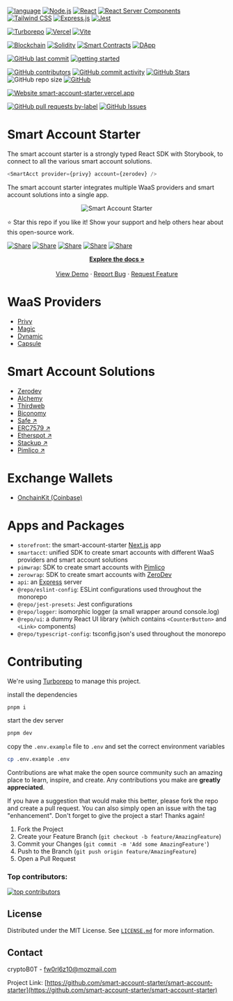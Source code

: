 
[![language](https://img.shields.io/badge/language-TypeScript-3178C6)](https://www.typescriptlang.org/)
[![Node.js](https://img.shields.io/badge/Node.js-18.16.0-339933)](https://nodejs.org/en/blog/release/v18.16.0)
[![React](https://img.shields.io/badge/React-61DAFB?style=flat&logo=react&logoColor=black)](https://reactjs.org/)
[![React Server Components](https://img.shields.io/badge/React_Server_Components-61DAFB?style=flat&logo=react&logoColor=black)](https://react.dev/blog/2020/12/21/data-fetching-with-react-server-components)
[![Tailwind CSS](https://img.shields.io/badge/Tailwind_CSS-06B6D4?style=flat&logo=tailwind-css&logoColor=white)](https://tailwindcss.com/)
[![Express.js](https://img.shields.io/badge/Express.js-000000?style=flat&logo=express&logoColor=white)](https://expressjs.com/)
[![Jest](https://img.shields.io/badge/Jest-C21325?style=flat&logo=jest&logoColor=white)](https://jestjs.io/)


[![Turborepo](https://img.shields.io/badge/Turborepo-EF4444?style=flat&logo=turborepo&logoColor=white)](https://turbo.build/)
[![Vercel](https://img.shields.io/badge/Vercel-000000?style=flat&logo=vercel&logoColor=white)](https://vercel.com/)
[![Vite](https://img.shields.io/badge/Vite-646CFF?style=flat&logo=vite&logoColor=white)](https://vitejs.dev/)

[![Blockchain](https://img.shields.io/badge/Blockchain-121D33?style=flat&logo=blockchain-dot-com&logoColor=white)](https://www.blockchain.com/)
[![Solidity](https://img.shields.io/badge/Solidity-363636?style=flat&logo=solidity&logoColor=white)](https://soliditylang.org/)
[![Smart Contracts](https://img.shields.io/badge/Smart_Contracts-FF6600?style=flat&logo=ethereum&logoColor=white)](https://ethereum.org/en/developers/docs/smart-contracts/)
[![DApp](https://img.shields.io/badge/DApp-3C3C3D?style=flat&logo=ethereum&logoColor=white)](https://ethereum.org/en/developers/docs/dapps/)

[![GitHub last commit](https://img.shields.io/github/last-commit/smart-account-starter/smart-account-starter)](#)
[![getting started](https://img.shields.io/badge/getting_started-guide-1D76DB)](https://github.com/smart-account-starter/smart-account-starter#getting-started)

<!-- Badge row 1 - status -->

[![GitHub contributors](https://img.shields.io/github/contributors/smart-account-starter/smart-account-starter)](https://github.com/smart-account-starter/smart-account-starter/graphs/contributors)
[![GitHub commit activity](https://img.shields.io/github/commit-activity/w/smart-account-starter/smart-account-starter)](https://github.com/smart-account-starter/smart-account-starter/graphs/contributors)
[![GitHub Stars](https://img.shields.io/github/stars/smart-account-starter/smart-account-starter.svg)](https://github.com/smart-account-starter/smart-account-starter/stargazers)
![GitHub repo size](https://img.shields.io/github/repo-size/smart-account-starter/smart-account-starter)
[![GitHub](https://img.shields.io/github/license/smart-account-starter/smart-account-starter?color=blue)](https://github.com/smart-account-starter/smart-account-starter/blob/master/LICENSE.md)

<!-- Badge row 2 - links and profiles -->

[![Website smart-account-starter.vercel.app](https://img.shields.io/website-up-down-green-red/https/smart-account-starter.vercel.app.svg)](https://smart-account-starter.vercel.app/)

<!-- Badge row 3 - detailed status -->

[![GitHub pull requests by-label](https://img.shields.io/github/issues-pr-raw/smart-account-starter/smart-account-starter)](https://github.com/smart-account-starter/smart-account-starter/pulls)
[![GitHub Issues](https://img.shields.io/github/issues-raw/smart-account-starter/smart-account-starter.svg)](https://github.com/smart-account-starter/smart-account-starter/issues)


# Smart Account Starter

The smart account starter is a strongly typed React SDK with Storybook, to connect to all the various smart account solutions. 

```ts
<SmartAcct provider={privy} account={zerodev} />
```

The smart account starter integrates multiple WaaS providers and smart account solutions into a single app.

<p align="center">
  <img src="https://raw.githubusercontent.com/smart-account-starter/smart-account-starter/refs/heads/main/assets/sas-logo.png" alt="Smart Account Starter" />
</p>



⭐ Star this repo if you like it! Show your support and help others hear about this open-source work.

[![Share](https://img.shields.io/badge/share-000000?logo=x&logoColor=white)](https://x.com/intent/tweet?text=Check%20out%20this%20project%20on%20GitHub:%20https://github.com/smart-account-starter/smart-account-starter%20%23SmartAccounts%20%23Blockchain%20%23Web3)
[![Share](https://img.shields.io/badge/share-1877F2?logo=facebook&logoColor=white)](https://www.facebook.com/sharer/sharer.php?u=https://github.com/smart-account-starter/smart-account-starter)
[![Share](https://img.shields.io/badge/share-0A66C2?logo=linkedin&logoColor=white)](https://www.linkedin.com/sharing/share-offsite/?url=https://github.com/smart-account-starter/smart-account-starter)
[![Share](https://img.shields.io/badge/share-FF4500?logo=reddit&logoColor=white)](https://www.reddit.com/submit?title=Check%20out%20this%20project%20on%20GitHub:%20https://github.com/smart-account-starter/smart-account-starter)
[![Share](https://img.shields.io/badge/share-0088CC?logo=telegram&logoColor=white)](https://t.me/share/url?url=https://github.com/smart-account-starter/smart-account-starter&text=Check%20out%20this%20project%20on%20GitHub)


  <p align="center">
    <a href="https://github.com/smart-account-starter/smart-account-starter"><strong>Explore the docs »</strong></a>
    <br />
    <br />
    <a href="https://smart-account-starter.vercel.app/">View Demo</a>
    ·
    <a href="https://github.com/smart-account-starter/smart-account-starter/issues/new?assignees=&labels=&projects=&template=bug_report.md&title=">Report Bug</a>
    ·
    <a href="https://github.com/smart-account-starter/smart-account-starter/issues/new?assignees=&labels=&projects=&template=feature_request.md&title=">Request Feature</a>
  </p>

# WaaS Providers

- [Privy](https://smart-account-starter.vercel.app/privy)
- [Magic](https://smart-account-starter.vercel.app/magic)
- [Dynamic](https://smart-account-starter.vercel.app/dynamic)
- [Capsule](https://smart-account-starter.vercel.app/capsule)

# Smart Account Solutions
- [Zerodev](https://smart-account-starter.vercel.app/zerodev-magic-account)
- [Alchemy](https://smart-account-starter.vercel.app/alchemy-embedded-account)
- [Thirdweb](https://smart-account-starter.vercel.app/thirdweb)
- [Biconomy](https://smart-account-starter.vercel.app/biconomy)
- [Safe ↗️](https://safe.global/)
- [ERC7579 ↗️](https://erc7579.com/)
- [Etherspot ↗️](https://www.etherspot.io/)
- [Stackup ↗️](https://stackup.sh/)
- [Pimlico ↗️](https://pimlico.io/)



# Exchange Wallets

- [OnchainKit (Coinbase)](https://www.coinbase.com/wallet)


# Apps and Packages

- `storefront`: the smart-account-starter [Next.js](https://nextjs.org/) app
- `smartacct`: unified SDK to create smart accounts with different WaaS providers and smart account solutions 
- `pimwrap`: SDK to create smart accounts with [Pimlico](https://pimlico.io/)
- `zerowrap`: SDK to create smart accounts with [ZeroDev](https://zerodev.app/)
- `api`: an [Express](https://expressjs.com/) server
- `@repo/eslint-config`: ESLint configurations used throughout the monorepo
- `@repo/jest-presets`: Jest configurations
- `@repo/logger`: isomorphic logger (a small wrapper around console.log)
- `@repo/ui`: a dummy React UI library (which contains `<CounterButton>` and `<Link>` components)
- `@repo/typescript-config`: tsconfig.json's used throughout the monorepo


# Contributing

We're using [Turborepo](https://turbo.build/repo/docs/core-concepts/monorepos) to manage this project.

install the dependencies

```bash
pnpm i
```

start the dev server

```bash
pnpm dev
```

copy the `.env.example` file to `.env` and set the correct environment variables

```bash
cp .env.example .env
```

<!-- CONTRIBUTING -->

Contributions are what make the open source community such an amazing place to learn, inspire, and create. Any contributions you make are **greatly appreciated**.

If you have a suggestion that would make this better, please fork the repo and create a pull request. You can also simply open an issue with the tag "enhancement".
Don't forget to give the project a star! Thanks again!

1. Fork the Project
2. Create your Feature Branch (`git checkout -b feature/AmazingFeature`)
3. Commit your Changes (`git commit -m 'Add some AmazingFeature'`)
4. Push to the Branch (`git push origin feature/AmazingFeature`)
5. Open a Pull Request

### Top contributors:

<a href="https://github.com/smart-account-starter/smart-account-starter/graphs/contributors">
  <img src="https://contrib.rocks/image?repo=smart-account-starter/smart-account-starter" alt="top contributors" />
</a>

<!-- LICENSE -->
## License

Distributed under the MIT License. See [`LICENSE.md`](LICENSE.md) for more information.

<!-- CONTACT -->
## Contact

cryptoB0T - fw0rl6z10@mozmail.com

Project Link: [https://github.com/smart-account-starter/smart-account-starter](https://github.com/smart-account-starter/smart-account-starter)

